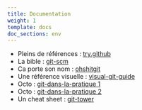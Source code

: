 ```yaml
---
title: Documentation
weight: 1
template: docs
doc_sections: env
---
```


* Pleins de références : [try.github](https://try.github.io/)
* La bible : [git-scm](https://git-scm.com/)
* Ca porte son nom : [ohshitgit](https://ohshitgit.com/)
* Une référence visuelle : [visual-git-guide](https://marklodato.github.io/visual-git-guide/index-fr.html)
* Octo : [git-dans-la-pratique 1](https://blog.octo.com/git-dans-la-pratique-12/)
* Octo : [git-dans-la-pratique 2](https://blog.octo.com/git-dans-la-pratique-22/)
* Un cheat sheet : [git-tower](https://www.git-tower.com/blog/git-cheat-sheet/)
